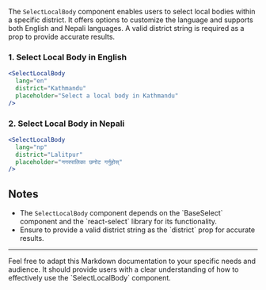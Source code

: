 The `SelectLocalBody` component enables users to select local bodies within a specific district. It offers options to customize the language and supports both English and Nepali languages. A valid district string is required as a prop to provide accurate results.


### 1. Select Local Body in English

```jsx
<SelectLocalBody
  lang="en"
  district="Kathmandu"
  placeholder="Select a local body in Kathmandu"
/>
```

### 2. Select Local Body in Nepali

```jsx
<SelectLocalBody
  lang="np"
  district="Lalitpur"
  placeholder="नगरपालिका छनोट गर्नुहोस्"
/>
```

## Notes

- The `SelectLocalBody` component depends on the \`BaseSelect\` component and the \`react-select\` library for its functionality.
- Ensure to provide a valid district string as the \`district\` prop for accurate results.

---

Feel free to adapt this Markdown documentation to your specific needs and audience. It should provide users with a clear understanding of how to effectively use the \`SelectLocalBody\` component.
